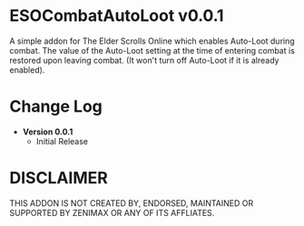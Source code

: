 # ESOCombatAutoLoot v0.0.1
A simple addon for The Elder Scrolls Online which enables Auto-Loot during combat.
The value of the Auto-Loot setting at the time of entering combat is restored upon leaving combat. (It won't turn off Auto-Loot if it is already enabled).

Change Log
=============
* **Version 0.0.1**
  * Initial Release

DISCLAIMER
=============
THIS ADDON IS NOT CREATED BY, ENDORSED, MAINTAINED OR SUPPORTED BY ZENIMAX OR ANY OF ITS AFFLIATES. 